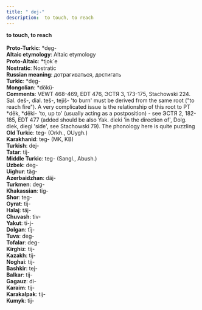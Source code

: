 ```yaml
---
title: " dej-"
description:  to touch, to reach
---
```

<strong> to touch, to reach</strong><br><br>
<strong>Proto-Turkic</strong>:  *dẹg-<br>
<strong>Altaic etymology</strong>:  Altaic etymology<br>
<strong> Proto-Altaic</strong>:  *ti̯ok`e<br>
<strong>Nostratic</strong>:  Nostratic<br>
<strong>Russian meaning</strong>:  дотрагиваться, достигать<br>
<strong>Turkic</strong>:  *dẹg-<br>
<strong>Mongolian</strong>:  *dökü-<br>
<strong>Comments</strong>:  VEWT 468-469, EDT 476, ЭСТЯ 3, 173-175, Stachowski 224. Sal. deš-, dial. teš-, tejiš- 'to burn' must be derived from the same root ("to reach fire"). A very complicated issue is the relationship of this root to PT *dēk, *dēki- 'to, up to' (usually acting as a postposition) - see ЭСТЯ 2, 182-185, EDT 477 (added should be also Yak. dieki 'in the direction of', Dolg. diek, diegi 'side', see Stachowski 79). The phonology here is quite puzzling<br>
<strong>Old Turkic</strong>:  teg- (Orkh., OUygh.)<br>
<strong>Karakhanid</strong>:  teg- (MK, KB)<br>
<strong>Turkish</strong>:  dej-<br>
<strong>Tatar</strong>:  tij-<br>
<strong>Middle Turkic</strong>:  teg- (Sangl., Abush.)<br>
<strong>Uzbek</strong>:  deg-<br>
<strong>Uighur</strong>:  täg-<br>
<strong>Azerbaidzhan</strong>:  däj-<br>
<strong>Turkmen</strong>:  deg-<br>
<strong>Khakassian</strong>:  tig-<br>
<strong>Shor</strong>:  teg-<br>
<strong>Oyrat</strong>:  tij-<br>
<strong>Halaj</strong>:  täj-<br>
<strong>Chuvash</strong>:  tiv-<br>
<strong>Yakut</strong>:  tī-j-<br>
<strong>Dolgan</strong>:  tīj-<br>
<strong>Tuva</strong>:  deg-<br>
<strong>Tofalar</strong>:  deg-<br>
<strong>Kirghiz</strong>:  tij-<br>
<strong>Kazakh</strong>:  tij-<br>
<strong>Noghai</strong>:  tij-<br>
<strong>Bashkir</strong>:  tej-<br>
<strong>Balkar</strong>:  tij-<br>
<strong>Gagauz</strong>:  di-<br>
<strong>Karaim</strong>:  tij-<br>
<strong>Karakalpak</strong>:  tij-<br>
<strong>Kumyk</strong>:  tij-<br>


